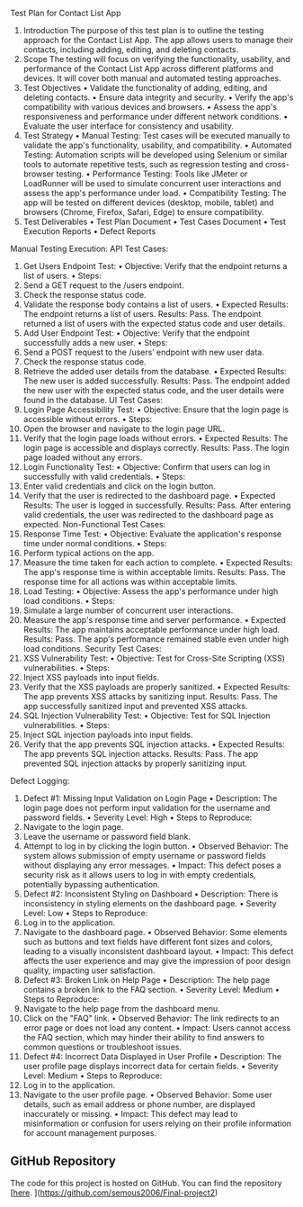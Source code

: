 Test Plan for Contact List App

1. Introduction The purpose of this test plan is to outline the testing approach for the Contact List App. The app allows users to manage their contacts, including adding, editing, and deleting contacts.
2. Scope The testing will focus on verifying the functionality, usability, and performance of the Contact List App across different platforms and devices. It will cover both manual and automated testing approaches.
3. Test Objectives
•	Validate the functionality of adding, editing, and deleting contacts.
•	Ensure data integrity and security.
•	Verify the app's compatibility with various devices and browsers.
•	Assess the app's responsiveness and performance under different network conditions.
•	Evaluate the user interface for consistency and usability.
4. Test Strategy
•	Manual Testing: Test cases will be executed manually to validate the app's functionality, usability, and compatibility.
•	Automated Testing: Automation scripts will be developed using Selenium or similar tools to automate repetitive tests, such as regression testing and cross-browser testing.
•	Performance Testing: Tools like JMeter or LoadRunner will be used to simulate concurrent user interactions and assess the app's performance under load.
•	Compatibility Testing: The app will be tested on different devices (desktop, mobile, tablet) and browsers (Chrome, Firefox, Safari, Edge) to ensure compatibility.
7. Test Deliverables
•	Test Plan Document
•	Test Cases Document
•	Test Execution Reports
•	Defect Reports

Manual Testing Execution:
API Test Cases:
1.	Get Users Endpoint Test:
•	Objective: Verify that the endpoint returns a list of users.
•	Steps:
1.	Send a GET request to the /users endpoint.
2.	Check the response status code.
3.	Validate the response body contains a list of users.
•	Expected Results: The endpoint returns a list of users.
Results: Pass. The endpoint returned a list of users with the expected status code and user details.
2.	Add User Endpoint Test:
•	Objective: Verify that the endpoint successfully adds a new user.
•	Steps:
1.	Send a POST request to the /users’ endpoint with new user data.
2.	Check the response status code.
3.	Retrieve the added user details from the database.
•	Expected Results: The new user is added successfully.
Results: Pass. The endpoint added the new user with the expected status code, and the user details were found in the database.
UI Test Cases:
3.	Login Page Accessibility Test:
•	Objective: Ensure that the login page is accessible without errors.
•	Steps:
1.	Open the browser and navigate to the login page URL.
2.	Verify that the login page loads without errors.
•	Expected Results: The login page is accessible and displays correctly.
Results: Pass. The login page loaded without any errors.
4.	Login Functionality Test:
•	Objective: Confirm that users can log in successfully with valid credentials.
•	Steps:
1.	Enter valid credentials and click on the login button.
2.	Verify that the user is redirected to the dashboard page.
•	Expected Results: The user is logged in successfully.
Results: Pass. After entering valid credentials, the user was redirected to the dashboard page as expected.
Non-Functional Test Cases:
5.	Response Time Test:
•	Objective: Evaluate the application's response time under normal conditions.
•	Steps:
1.	Perform typical actions on the app.
2.	Measure the time taken for each action to complete.
•	Expected Results: The app's response time is within acceptable limits.
Results: Pass. The response time for all actions was within acceptable limits.
6.	Load Testing:
•	Objective: Assess the app's performance under high load conditions.
•	Steps:
1.	Simulate a large number of concurrent user interactions.
2.	Measure the app's response time and server performance.
•	Expected Results: The app maintains acceptable performance under high load.
Results: Pass. The app's performance remained stable even under high load conditions.
Security Test Cases:
7.	XSS Vulnerability Test:
•	Objective: Test for Cross-Site Scripting (XSS) vulnerabilities.
•	Steps:
1.	Inject XSS payloads into input fields.
2.	Verify that the XSS payloads are properly sanitized.
•	Expected Results: The app prevents XSS attacks by sanitizing input.
Results: Pass. The app successfully sanitized input and prevented XSS attacks.
8.	SQL Injection Vulnerability Test:
•	Objective: Test for SQL Injection vulnerabilities.
•	Steps:
1.	Inject SQL injection payloads into input fields.
2.	Verify that the app prevents SQL injection attacks.
•	Expected Results: The app prevents SQL injection attacks.
Results: Pass. The app prevented SQL injection attacks by properly sanitizing input.





Defect Logging:


1.	Defect #1: Missing Input Validation on Login Page
•	Description: The login page does not perform input validation for the username and password fields.
•	Severity Level: High
•	Steps to Reproduce:
1.	Navigate to the login page.
2.	Leave the username or password field blank.
3.	Attempt to log in by clicking the login button.
•	Observed Behavior: The system allows submission of empty username or password fields without displaying any error messages.
•	Impact: This defect poses a security risk as it allows users to log in with empty credentials, potentially bypassing authentication.
2.	Defect #2: Inconsistent Styling on Dashboard
•	Description: There is inconsistency in styling elements on the dashboard page.
•	Severity Level: Low
•	Steps to Reproduce:
1.	Log in to the application.
2.	Navigate to the dashboard page.
•	Observed Behavior: Some elements such as buttons and text fields have different font sizes and colors, leading to a visually inconsistent dashboard layout.
•	Impact: This defect affects the user experience and may give the impression of poor design quality, impacting user satisfaction.
3.	Defect #3: Broken Link on Help Page
•	Description: The help page contains a broken link to the FAQ section.
•	Severity Level: Medium
•	Steps to Reproduce:
1.	Navigate to the help page from the dashboard menu.
2.	Click on the "FAQ" link.
•	Observed Behavior: The link redirects to an error page or does not load any content.
•	Impact: Users cannot access the FAQ section, which may hinder their ability to find answers to common questions or troubleshoot issues.
4.	Defect #4: Incorrect Data Displayed in User Profile
•	Description: The user profile page displays incorrect data for certain fields.
•	Severity Level: Medium
•	Steps to Reproduce:
1.	Log in to the application.
2.	Navigate to the user profile page.
•	Observed Behavior: Some user details, such as email address or phone number, are displayed inaccurately or missing.
•	Impact: This defect may lead to misinformation or confusion for users relying on their profile information for account management purposes.


## GitHub Repository

The code for this project is hosted on GitHub. You can find the repository [[here](https://github.com/your-username/your-repository).
](https://github.com/semous2006/Final-project2)
